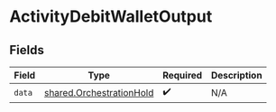 # ActivityDebitWalletOutput


## Fields

| Field                                                                | Type                                                                 | Required                                                             | Description                                                          |
| -------------------------------------------------------------------- | -------------------------------------------------------------------- | -------------------------------------------------------------------- | -------------------------------------------------------------------- |
| `data`                                                               | [shared.OrchestrationHold](../../models/shared/orchestrationhold.md) | :heavy_check_mark:                                                   | N/A                                                                  |